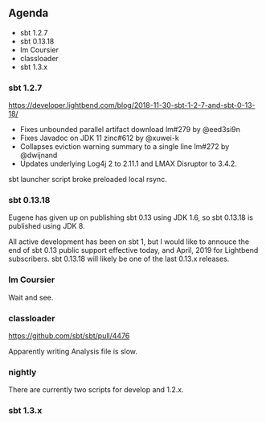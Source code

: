 ## Agenda

- sbt 1.2.7
- sbt 0.13.18
- lm Coursier
- classloader
- sbt 1.3.x

### sbt 1.2.7

https://developer.lightbend.com/blog/2018-11-30-sbt-1-2-7-and-sbt-0-13-18/

- Fixes unbounded parallel artifact download lm#279 by @eed3si9n
- Fixes Javadoc on JDK 11 zinc#612 by @xuwei-k
- Collapses eviction warning summary to a single line lm#272 by @dwijnand
- Updates underlying Log4j 2 to 2.11.1 and LMAX Disruptor to 3.4.2.

sbt launcher script broke preloaded local rsync.

### sbt 0.13.18

Eugene has given up on publishing sbt 0.13 using JDK 1.6,
so sbt 0.13.18 is published using JDK 8.

All active development has been on sbt 1, but I would like to annouce the end of sbt 0.13 public support effective today, and April, 2019 for Lightbend subscribers. sbt 0.13.18 will likely be one of the last 0.13.x releases.

### lm Coursier

Wait and see.

### classloader

https://github.com/sbt/sbt/pull/4476

Apparently writing Analysis file is slow.

### nightly

There are currently two scripts for develop and 1.2.x.

### sbt 1.3.x






